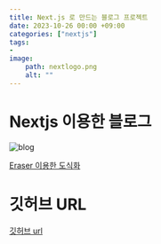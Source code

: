 ```yaml
---
title: Next.js 로 만드는 블로그 프로젝트
date: 2023-10-26 00:00 +09:00
categories: ["nextjs"]
tags: 
- 
image:
    path: nextlogo.png
    alt: ""
---
```


# Nextjs 이용한 블로그

![blog](https://user-images.githubusercontent.com/30681841/281118817-a11df869-fbbb-482a-9f85-688dd3a6ea69.png)

[Eraser 이용한 도식화](https://app.eraser.io/workspace/0mepYmD4fVptKxivrUli?origin=share)

# 깃허브 URL
[깃허브 url](https://github.com/valorjj/nextjs_blog.git)




